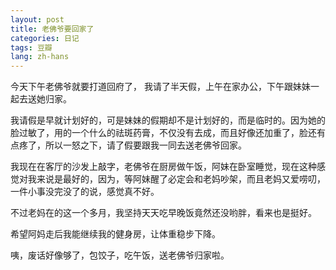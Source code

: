 ```yaml
---
layout: post
title: 老佛爷要回家了
categories: 日记
tags: 豆瓣
lang: zh-hans
---
```

今天下午老佛爷就要打道回府了， 我请了半天假，上午在家办公，下午跟妹妹一起去送她归家。

我请假是早就计划好的，可是妹妹的假期却不是计划好的，而是临时的。因为她的脸过敏了，用的一个什么的祛斑药膏，不仅没有去成，而且好像还加重了，脸还有点疼了，所以一怒之下，请了假要跟我一同去送老佛爷回家。

我现在在客厅的沙发上敲字，老佛爷在厨房做午饭，阿妹在卧室睡觉，现在这种感觉对我来说是最好的，因为，等阿妹醒了必定会和老妈吵架，而且老妈又爱唠叨，一件小事没完没了的说，感觉真不好。

不过老妈在的这一个多月，我坚持天天吃早晚饭竟然还没哟胖，看来也是挺好。

希望阿妈走后我能继续我的健身房，让体重稳步下降。

咦，废话好像够了，包饺子，吃午饭，送老佛爷归家啦。

